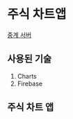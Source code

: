 # 주식 차트앱
[중계 서버](https://github.com/papayetoo/swiftStock_Server)

## 사용된 기술
1. Charts
2. Firebase
## 주식 차트 앱

